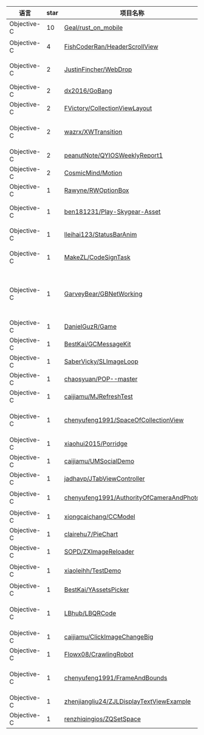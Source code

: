 语言|star|项目名称|描述
---|---|---|---
Objective-C|10|[Geal/rust_on_mobile](https://github.com/Geal/rust_on_mobile)| 
Objective-C|4|[FishCoderRan/HeaderScrollView](https://github.com/FishCoderRan/HeaderScrollView)|简单易用的头部UIScrollView！
Objective-C|2|[JustinFincher/WebDrop](https://github.com/JustinFincher/WebDrop)|share your Mac's current chrome tab via airdrop
Objective-C|2|[dx2016/GoBang](https://github.com/dx2016/GoBang)|go bang
Objective-C|2|[FVictory/CollectionViewLayout](https://github.com/FVictory/CollectionViewLayout)| 
Objective-C|2|[wazrx/XWTransition](https://github.com/wazrx/XWTransition)|几句代码快速集成自定义转场效果+ 全手势驱动
Objective-C|2|[peanutNote/QYIOSWeeklyReport1](https://github.com/peanutNote/QYIOSWeeklyReport1)| 
Objective-C|2|[CosmicMind/Motion](https://github.com/CosmicMind/Motion)|Animation.
Objective-C|1|[Rawyne/RWOptionBox](https://github.com/Rawyne/RWOptionBox)|RWOptionBox
Objective-C|1|[ben181231/Play-Skygear-Asset](https://github.com/ben181231/Play-Skygear-Asset)|A Sample project for Skygear Asset Upload
Objective-C|1|[lleihai123/StatusBarAnim](https://github.com/lleihai123/StatusBarAnim)|lh状态栏隐藏与显示动画
Objective-C|1|[MakeZL/CodeSignTask](https://github.com/MakeZL/CodeSignTask)|View the signature structure of app. from codesign
Objective-C|1|[GarveyBear/GBNetWorking](https://github.com/GarveyBear/GBNetWorking)|基于AFNetworking3.0，将调取网络封装值block中，便于用户回调查看。
Objective-C|1|[DanielGuzR/Game](https://github.com/DanielGuzR/Game)| 
Objective-C|1|[BestKai/GCMessageKit](https://github.com/BestKai/GCMessageKit)|仿微信，聊天界面，
Objective-C|1|[SaberVicky/SLImageLoop](https://github.com/SaberVicky/SLImageLoop)| 
Objective-C|1|[chaosyuan/POP--master](https://github.com/chaosyuan/POP--master)| 
Objective-C|1|[caijiamu/MJRefreshTest](https://github.com/caijiamu/MJRefreshTest)| 
Objective-C|1|[chenyufeng1991/SpaceOfCollectionView](https://github.com/chenyufeng1991/SpaceOfCollectionView)|如何设置CollectionView中cell之间的间距详解
Objective-C|1|[xiaohui2015/Porridge](https://github.com/xiaohui2015/Porridge)|This is my first project!
Objective-C|1|[caijiamu/UMSocialDemo](https://github.com/caijiamu/UMSocialDemo)| 
Objective-C|1|[jadhavp/JTabViewController](https://github.com/jadhavp/JTabViewController)| 
Objective-C|1|[chenyufeng1991/AuthorityOfCameraAndPhoto](https://github.com/chenyufeng1991/AuthorityOfCameraAndPhoto)|优化相机相册第一次授权时的用户体验。
Objective-C|1|[xiongcaichang/CCModel](https://github.com/xiongcaichang/CCModel)|字典转模型 自动缓存
Objective-C|1|[clairehu7/PieChart](https://github.com/clairehu7/PieChart)|环形渐变进度条
Objective-C|1|[SOPD/ZXImageReloader](https://github.com/SOPD/ZXImageReloader)| 
Objective-C|1|[xiaoleihh/TestDemo](https://github.com/xiaoleihh/TestDemo)|storyboard设置0.5像素高度
Objective-C|1|[BestKai/YAssetsPicker](https://github.com/BestKai/YAssetsPicker)|仿微信图片选择
Objective-C|1|[LBhub/LBQRCode](https://github.com/LBhub/LBQRCode)|原生二维码生成 扫描，非常轻量 使用简单
Objective-C|1|[caijiamu/ClickImageChangeBig](https://github.com/caijiamu/ClickImageChangeBig)| 
Objective-C|1|[Flowx08/CrawlingRobot](https://github.com/Flowx08/CrawlingRobot)|Raspberry Pi crawling robot
Objective-C|1|[chenyufeng1991/FrameAndBounds](https://github.com/chenyufeng1991/FrameAndBounds)|区别iOS开发中的frame和bounds的区别
Objective-C|1|[zhenjiangliu24/ZJLDisplayTextViewExample](https://github.com/zhenjiangliu24/ZJLDisplayTextViewExample)| 
Objective-C|1|[renzhiqingios/ZQSetSpace](https://github.com/renzhiqingios/ZQSetSpace)| 

